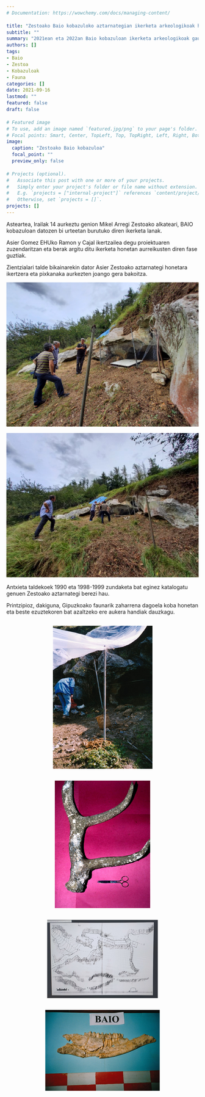 ```yaml
---
# Documentation: https://wowchemy.com/docs/managing-content/

title: "Zestoako Baio kobazuloko aztarnategian ikerketa arkeologikoak hastear"
subtitle: ""
summary: "2021ean eta 2022an Baio kobazuloan ikerketa arkeologikoak gauzatzeko proiektua aurkeztu du Antxieta Arkelogi Taldeak."
authors: []
tags: 
- Baio
- Zestoa
- Kobazuloak
- Fauna
categories: []
date: 2021-09-16
lastmod: ""
featured: false
draft: false

# Featured image
# To use, add an image named `featured.jpg/png` to your page's folder.
# Focal points: Smart, Center, TopLeft, Top, TopRight, Left, Right, BottomLeft, Bottom, BottomRight.
image:
  caption: "Zestoako Baio kobazuloa"
  focal_point: ""
  preview_only: false

# Projects (optional).
#   Associate this post with one or more of your projects.
#   Simply enter your project's folder or file name without extension.
#   E.g. `projects = ["internal-project"]` references `content/project/deep-learning/index.md`.
#   Otherwise, set `projects = []`.
projects: []
---
```


Asteartea, Irailak 14 aurkeztu genion Mikel Arregi Zestoako alkateari, BAIO kobazuloan datozen bi urteetan burutuko diren ikerketa lanak.

Asier Gomez EHUko Ramon y Cajal ikertzailea degu proiektuaren zuzendaritzan eta berak argitu ditu ikerketa honetan aurreikusten diren fase guztiak.

Zientzialari talde bikainarekin dator Asier Zestoako aztarnategi honetara ikertzera eta pixkanaka aurkezten joango gera bakoitza.

![Zestoako Baio kobazuloa](media/1.jpg)

![Zestoako Baio kobazuloa](media/2.jpg)

Antxieta taldekoek 1990 eta 1998-1999 zundaketa bat eginez katalogatu genuen Zestoako aztarnategi berezi hau.

Printzipioz, dakiguna, Gipuzkoako faunarik zaharrena dagoela koba honetan eta beste ezuztekoren bat azaltzeko ere aukera handiak dauzkagu.

<div style="text-align: center">
  <div style="display: inline-block">

  ![Zestoako Baio kobazuloa](media/3.png)
  </div>

  <div style="display: inline-block">

  ![Zestoako Baio kobazuloa](media/5.png)
  </div>
</div>

<div style="text-align: center">
  <div style="display: inline-block">

  ![Zestoako Baio kobazuloa](media/4.png)
  </div>

  <div style="display: inline-block">

  ![Zestoako Baio kobazuloa](media/6.png)
  </div>
</div>
